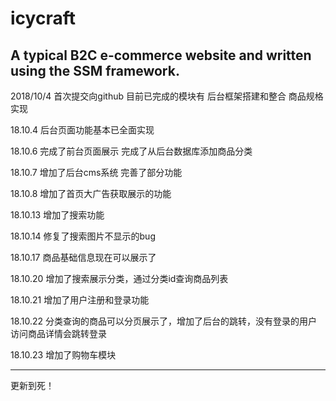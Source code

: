# icycraft
A typical B2C e-commerce website and written using the SSM framework.
---

2018/10/4
首次提交向github
目前已完成的模块有
后台框架搭建和整合
商品规格实现

18.10.4
后台页面功能基本已全面实现

18.10.6
完成了前台页面展示
完成了从后台数据库添加商品分类

18.10.7
增加了后台cms系统
完善了部分功能

18.10.8
增加了首页大广告获取展示的功能

18.10.13
增加了搜索功能

18.10.14
修复了搜索图片不显示的bug

18.10.17
商品基础信息现在可以展示了

18.10.20
增加了搜索展示分类，通过分类id查询商品列表

18.10.21
增加了用户注册和登录功能

18.10.22
分类查询的商品可以分页展示了，增加了后台的跳转，没有登录的用户 访问商品详情会跳转登录

18.10.23
增加了购物车模块

---
更新到死！
